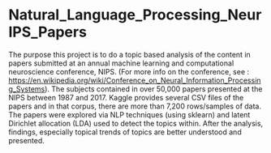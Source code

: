 # Natural_Language_Processing_NeurIPS_Papers
The purpose this project is to do a topic based analysis of the content in papers submitted at an annual machine learning and computational neuroscience conference, NIPS.  (For more info on the conference, see : https://en.wikipedia.org/wiki/Conference_on_Neural_Information_Processing_Systems). The subjects contained in over 50,000 papers presented at the NIPS between 1987 and 2017. Kaggle provides several CSV files of the papers and in that corpus, there are more than 7,200 rows/samples of data. The papers were explored via NLP techniques (using sklearn) and latent Dirichlet allocation (LDA) used to detect the topics within. After the analysis, findings, especially topical trends of topics are better understood and presented.
